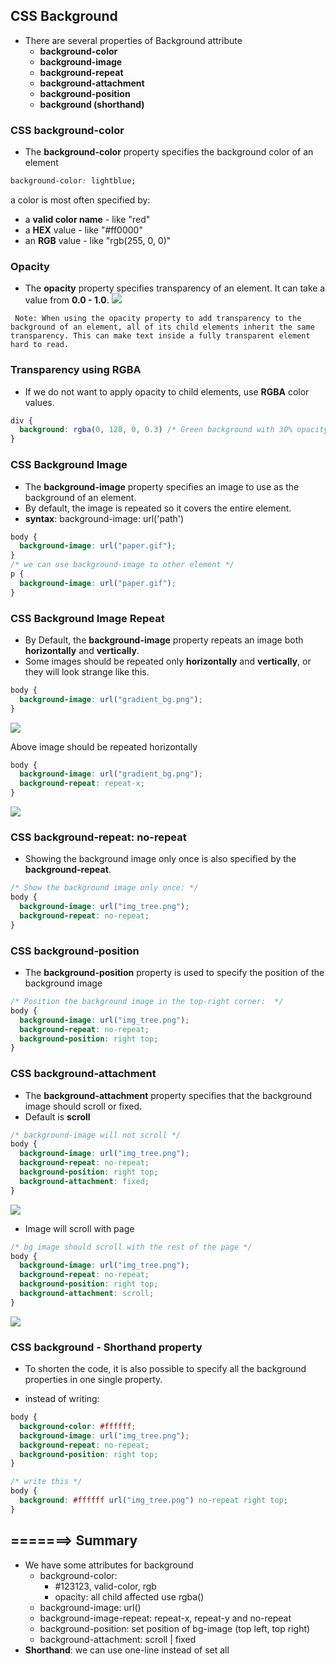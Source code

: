 ## CSS Background
* There are several properties of Background attribute
    * **background-color**
    * **background-image**
    * **background-repeat**
    * **background-attachment**
    * **background-position**
    * **background (shorthand)**

### CSS background-color
* The **background-color** property specifies the background color of an element

```css
background-color: lightblue;
```
a color is most often specified by:
* a **valid color name** - like "red"
* a **HEX** value - like "#ff0000"
* an **RGB** value - like "rgb(255, 0, 0)"

### Opacity
* The **opacity** property specifies transparency of an element. It can take a value from **0.0 - 1.0**.
![](./opacity.png)

`` 
Note: When using the opacity property to add transparency to the background of an element, all of its child elements inherit the same transparency. This can make text inside a fully transparent element hard to read.
``

### Transparency using RGBA
* If we do not want to apply opacity to child elements, use **RGBA** color values.

```css
div {
  background: rgba(0, 128, 0, 0.3) /* Green background with 30% opacity */
}
```
### CSS Background Image
* The **background-image** property specifies an image to use as the background of an element.
* By default, the image is repeated so it covers the entire element.
* **syntax**: background-image: url('path')

```css
body {
  background-image: url("paper.gif");
}
/* we can use background-image to other element */
p {
  background-image: url("paper.gif");
}
```
### CSS Background Image Repeat
* By Default, the **background-image** property repeats an image both **horizontally** and **vertically**.
* Some images should be repeated only **horizontally** and **vertically**, or they will look strange like this.

```css
body {
  background-image: url("gradient_bg.png");
}
```
![](./weird-bg.png)

Above image should be repeated horizontally
```css
body {
  background-image: url("gradient_bg.png");
  background-repeat: repeat-x;
}
```
![](./image-horizontally.png)

### CSS background-repeat: no-repeat
* Showing the background image only once is also specified by the **background-repeat**.
```css
/* Show the background image only once: */
body {
  background-image: url("img_tree.png");
  background-repeat: no-repeat;
}
```

### CSS background-position
* The **background-position** property is used to specify the position of the background image

```css
/* Position the background image in the top-right corner:  */
body {
  background-image: url("img_tree.png");
  background-repeat: no-repeat;
  background-position: right top;
}
```

### CSS background-attachment
* The **background-attachment** property specifies that the background image should scroll or fixed.
* Default is **scroll**


```css
/* background-image will not scroll */
body {
  background-image: url("img_tree.png");
  background-repeat: no-repeat;
  background-position: right top;
  background-attachment: fixed;
}
```
![](./fixed-bg.gif)

* Image will scroll with page

```css
/* bg image should scroll with the rest of the page */
body {
  background-image: url("img_tree.png");
  background-repeat: no-repeat;
  background-position: right top;
  background-attachment: scroll;
}
```
![](./scroll-bg.gif)

### CSS background - Shorthand property
* To shorten the code, it is also possible to specify all the background properties in one single property.

* instead of writing:
```css
body {
  background-color: #ffffff;
  background-image: url("img_tree.png");
  background-repeat: no-repeat;
  background-position: right top;
}

/* write this */
body {
  background: #ffffff url("img_tree.png") no-repeat right top;
}
```

## =======> Summary
* We have some attributes for background 
    * background-color: 
        * #123123, valid-color, rgb
        * opacity: all child affected use rgba()
    * background-image: url()
    * background-image-repeat: repeat-x, repeat-y and no-repeat
    * background-position: set position of bg-image (top left, top right)
    * background-attachment: scroll | fixed
* **Shorthand**: we can use one-line instead of set all